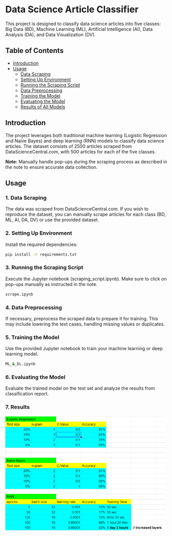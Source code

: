 # Data Science Article Classifier

This project is designed to classify data science articles into five classes: Big Data (BD), Machine Learning (ML), Artificial Intelligence (AI), Data Analysis (DA), and Data Visualization (DV).

## Table of Contents

- [Introduction](#introduction)
- [Usage](#usage)
    - [Data Scraping](#1-data-scraping)
    - [Setting Up Environment](#2-setting-up-environment)
    - [Running the Scraping Script](#3-running-the-scraping-script)
    - [Data Preprocessing](#4-data-preprocessing)
    - [Training the Model](#5-training-the-model)
    - [Evaluating the Model](#6-evaluating-the-model)
    - [Results of All Models](#7-results)

## Introduction

The project leverages both traditional machine learning (Logistic Regression and Naive Bayes) and deep learning (RNN) models to classify data science articles. The dataset consists of 2500 articles scraped from DataScienceCentral.com, with 500 articles for each of the five classes.

**Note:** Manually handle pop-ups during the scraping process as described in the note to ensure accurate data collection.

## Usage

### 1. Data Scraping

The data was scraped from DataScienceCentral.com. If you wish to reproduce the dataset, you can manually scrape articles for each class (BD, ML, AI, DA, DV) or use the provided dataset.

### 2. Setting Up Environment

Install the required dependencies:

```bash
pip install -r requirements.txt
```

### 3. Running the Scraping Script

Execute the Jupyter notebook (scraping_script.ipynb). Make sure to click on pop-ups manually as instructed in the note.

```bash
scrape.ipynb
```

### 4. Data Preprocessing

If necessary, preprocess the scraped data to prepare it for training. This may include lowering the text cases, handling missing values or duplicates.

### 5. Training the Model

Use the provided Jupyter notebook to train your machine learning or deep learning model.

```bash
ML_&_DL.ipynb
```

### 6. Evaluating the Model

Evaluate the trained model on the test set and analyze the results from classification report.

### 7. Results

<img src="results.png" alt="Results of All models" width="500">
